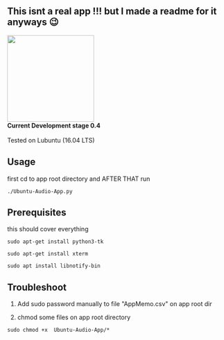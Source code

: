 ## This isnt a real app !!! but I made a readme for it anyways 😉
<img src="https://drive.google.com/uc?id=1dZ4ZPrwCtNvj5mPGV1OACUt4DAI4EVBK" width="auto" height="200"/>
<br>
 <strong>Current Development stage 0.4 </strong>
<br>
<br>
Tested on Lubuntu (16.04 LTS)
<br>

## Usage

first cd to app root directory and AFTER THAT run
```
./Ubuntu-Audio-App.py
```

## Prerequisites

this should cover everything
```
sudo apt-get install python3-tk
```
```
sudo apt-get install xterm
```
```
sudo apt install libnotify-bin
```

## Troubleshoot

1) Add sudo password manually to file "AppMemo.csv" on app root dir

2) chmod some files on app root directory
```
sudo chmod +x  Ubuntu-Audio-App/*
```

